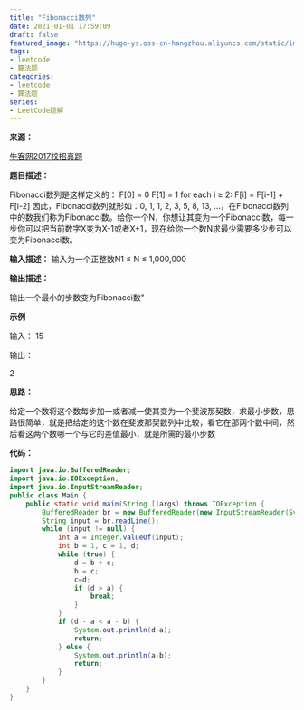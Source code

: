 ```yaml
---
title: "Fibonacci数列"
date: 2021-01-01 17:59:09
draft: false
featured_image: "https://hugo-ys.oss-cn-hangzhou.aliyuncs.com/static/img/leetcode.jpg"
tags:
- leetcode
- 算法题
categories: 
- leetcode
- 算法题
series:
- LeetCode题解
---
```

**来源：**

[牛客网2017校招真题](https://www.nowcoder.com/ta/2017test)

**题目描述：**

Fibonacci数列是这样定义的：
F[0] = 0
F[1] = 1
for each i ≥ 2: F[i] = F[i-1] + F[i-2]
因此，Fibonacci数列就形如：0, 1, 1, 2, 3, 5, 8, 13, ...，在Fibonacci数列中的数我们称为Fibonacci数。给你一个N，你想让其变为一个Fibonacci数，每一步你可以把当前数字X变为X-1或者X+1，现在给你一个数N求最少需要多少步可以变为Fibonacci数。

**输入描述：**
输入为一个正整数N1 ≤ N ≤ 1,000,000

**输出描述：**

输出一个最小的步数变为Fibonacci数"

**示例**

输入：
15

输出：

2

**思路：**

给定一个数将这个数每步加一或者减一使其变为一个斐波那契数，求最小步数，思路很简单，就是把给定的这个数在斐波那契数列中比较，看它在那两个数中间，然后看这两个数哪一个与它的差值最小，就是所需的最小步数

**代码：**

```java
import java.io.BufferedReader;
import java.io.IOException;
import java.io.InputStreamReader;
public class Main {
    public static void main(String []args) throws IOException {
        BufferedReader br = new BufferedReader(new InputStreamReader(System.in));
        String input = br.readLine();
        while (input != null) {
            int a = Integer.valueOf(input);
            int b = 1, c = 1, d;
            while (true) {
                d = b + c;
                b = c;
                c=d;
                if (d > a) {
                    break;
                }
            }
            if (d - a < a - b) {
                System.out.println(d-a);
                return;
            } else {
                System.out.println(a-b);
                return;
            }
        }
    }
}
```